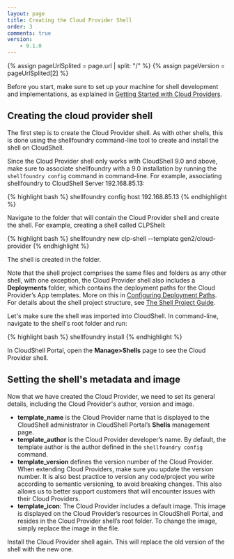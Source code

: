 ```yaml
---
layout: page
title: Creating the Cloud Provider Shell
order: 3
comments: true
version:
    - 9.1.0
---
```


{% assign pageUrlSplited = page.url | split: "/" %}
{% assign pageVersion = pageUrlSplited[2] %}

Before you start, make sure to set up your machine for shell development and implementations, as explained in [Getting Started with Cloud Providers]({{site.baseurl}}/cloudproviders/{{pageVersion}}/getting-started-with-cloud-providers.html).

## Creating the cloud provider shell

The first step is to create the Cloud Provider shell. As with other shells, this is done using the shellfoundry command-line tool to create and install the shell on CloudShell.

Since the Cloud Provider shell only works with CloudShell 9.0 and above, make sure to associate shellfoundry with a 9.0 installation by running the `shellfoundry config` command in command-line. For example, associating shellfoundry to CloudShell Server 192.168.85.13:

{% highlight bash %}
shellfoundry config host 192.168.85.13
{% endhighlight %}

Navigate to the folder that will contain the Cloud Provider shell and create the shell. For example, creating a shell called CLPShell:

{% highlight bash %}
shellfoundry new clp-shell --template gen2/cloud-provider
{% endhighlight %}

The shell is created in the folder.

Note that the shell project comprises the same files and folders as any other shell, with one exception, the Cloud Provider shell also includes a **Deployments** folder, which contains the deployment paths for the Cloud Provider’s App templates. More on this in [Configuring Deployment Paths]({{site.baseurl}}/cloudproviders/{{pageVersion}}/configuring-deployment-paths.html). For details about the shell project structure, see [The Shell Project Guide]({{site.baseurl}}/shells/{{pageVersion}}/getting-started.html).

Let's make sure the shell was imported into CloudShell. In command-line, navigate to the shell's root folder and run:

{% highlight bash %}
shellfoundry install
{% endhighlight %}

In CloudShell Portal, open the **Manage>Shells** page to see the Cloud Provider shell.

## Setting the shell's metadata and image

Now that we have created the Cloud Provider, we need to set its general details, including the Cloud Provider's author, version and image.

* **template_name** is the Cloud Provider name that is displayed to the CloudShell administrator in CloudShell Portal’s **Shells** management page.
* **template_author** is the Cloud Provider developer’s name. By default, the template author is the author defined in the `shellfoundry config` command.
* **template_version** defines the version number of the Cloud Provider. When extending Cloud Providers, make sure you update the version number. It is also best practice to version any code/project you write according to semantic versioning, to avoid breaking changes. This also allows us to better support customers that will encounter issues with their Cloud Providers.
* **template_icon**: The Cloud Provider includes a default image. This image is displayed on the Cloud Provider’s resources in CloudShell Portal, and resides in the Cloud Provider shell’s root folder. To change the image, simply replace the image in the file.

Install the Cloud Provider shell again. This will replace the old version of the shell with the new one. 